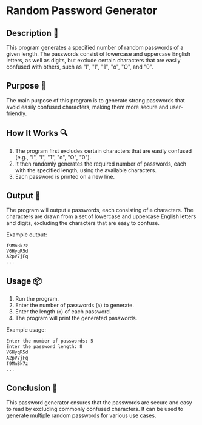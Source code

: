 # Random Password Generator

## Description 📝

This program generates a specified number of random passwords of a given length.
The passwords consist of lowercase and uppercase English letters, as well as digits, but exclude certain characters that are easily confused with others, such as "l", "I", "1", "o", "O", and "0".

## Purpose 🎯

The main purpose of this program is to generate strong passwords that avoid easily confused characters, making them more secure and user-friendly.

## How It Works 🔍

1. The program first excludes certain characters that are easily confused (e.g., "l", "I", "1", "o", "O", "0").
2. It then randomly generates the required number of passwords, each with the specified length, using the available characters.
3. Each password is printed on a new line.

## Output 📜

The program will output `n` passwords, each consisting of `m` characters. The characters are drawn from a set of lowercase and uppercase English letters and digits, excluding the characters that are easy to confuse.

Example output:

```
f9MnBk7z
V6HyqR5d
A2pV7jFq
...

```

## Usage 📦

1. Run the program.
2. Enter the number of passwords (`n`) to generate.
3. Enter the length (`m`) of each password.
4. The program will print the generated passwords.

Example usage:

```bash
Enter the number of passwords: 5
Enter the password length: 8
V6HyqR5d
A2pV7jFq
f9MnBk7z
...
```

## Conclusion 🚀

This password generator ensures that the passwords are secure and easy to read by excluding commonly confused characters.
It can be used to generate multiple random passwords for various use cases.
